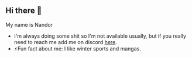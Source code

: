## Hi there 👋
My name is Nandor
- I'm always doing some shit so I'm not available usually, but if you really need to reach me add me on discord <a href="https://discordapp.com/users/414730368193921036" target="_blank">here</a>.
- ⚡Fun fact about me: I like winter sports and mangas.
<!--
**Nandor206/Nandor206** is a ✨ _special_ ✨ repository because its `README.md` (this file) appears on your GitHub profile.

Here are some ideas to get you started:

- 🔭 I’m currently working on ...
- 🌱 I’m currently learning ...
- 👯 I’m looking to collaborate on ...
- 🤔 I’m looking for help with ...
- 💬 Ask me about ...
- 📫 How to reach me: ...
- 😄 Pronouns: ...
- ⚡ Fun fact: ...
-->
